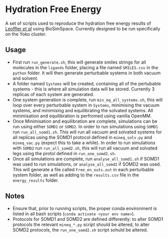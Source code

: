 # Hydration Free Energy
A set of scripts used to reproduce the hydration free energy results of [Leoffler _et al_](10.1021/acs.jctc.8b00544) using BioSimSpace. Currently designed to be run specifically on the Yoko cluster.

## Usage
* First run ``run_generate.sh``, this will generate smiles strings for all molecules in the ``ligands`` folder, placing a file named ``SMILES.csv`` in the ``python`` folder. It will then generate perturbable systems in both vacuum and solvent.
* A folder named ``Systems`` will be created, containing all of the pertubable systems - this is where all simulation data will be stored. Currently 3 replicas of each system are generated.
* One system generation is complete, run ``min_eq_all_systems.sh``, this will loop over every perturbable system in ``Systems``, minimising the vacuum systems, and minimising and equilibrating the solvated systems. All minimisation and equilibration is perfromed using vanilla OpenMM.
* Once Minimisation and equilibration are complete, simulations can be run using either ``SOMD1`` or ``SOMD2``. In order to run simulations using ``SOMD1`` run ``run_all_somd1.sh``. This will run all vacuum and solvated systems for all replicas using the SOMD1 protocol defined in ``mineq_solv.py`` and ``mineq_vac.py`` (expect this to take a while). In order to run simulations with ``SOMD2`` run ``run_all_somd2.sh``, this will run all vacuum and solvated legs using the protol defined in ``run_one_somd2.sh``.
* Once all simulations are complete, run ``analyse_all_somd1.sh`` if SOMD1 was used to run simulations, or ``analyse_all_somd2`` if SOMD2 was used. This will generate a file called ``Free_en_outs.out`` in each perturbable system folder, as well as adding to the ``results.csv`` file in the ``energy_results`` folder.

## Notes
* Ensure that, prior to running scripts, the proper conda environment is listed in all bash scripts (``conda activate <your env name>``).
* Protocols for SOMD1 and SOMD2 are defined differently: to alter SOMD1 protocols the relevant ``mineq_*.py`` script should be altered, to alter SOMD2 protocols, the ``run_one_somd2.sh`` script sohuld be altered.
